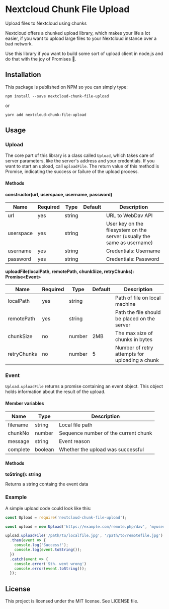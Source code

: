 # Nextcloud Chunk File Upload
Upload files to Nextcloud using chunks

Nextcloud offers a chunked upload library, which makes your life a lot easier, if you want to upload large files to
your Nextcloud instance over a bad network.

Use this library if you want to build some sort of upload client in node.js and do that with the joy of Promises 🙌.

## Installation
This package is published on NPM so you can simply type:
```
npm install --save nextcloud-chunk-file-upload
```
or
```
yarn add nextcloud-chunk-file-upload
```

## Usage
### Upload
The core part of this library is a class called `Upload`, which takes care of server parameters, like the server's
address and your credentials. If you want to start an upload, call ``uploadFile``.
The return value of this method is Promise, indicating the success or failure of the upload process.

#### Methods
**constructor(url, userspace, username, password)**

|Name     |Required|Type  |Default|Description                                                            |
|---------|--------|------|-------|-----------------------------------------------------------------------|
|url      |yes     |string|       |URL to WebDav API                                                      |
|userspace|yes     |string|       |User key on the filesystem on the server (usually the same as username)|
|username |yes     |string|       |Credentials: Username                                                  |
|password |yes     |string|       |Credentials: Password                                                  |

**uploadFile(localPath, remotePath, chunkSize, retryChunks): Promise&lt;Event&gt;**

|Name       |Required|Type  |Default|Description                                   |
|-----------|--------|------|-------|----------------------------------------------|
|localPath  |yes     |string|       |Path of file on local machine                 |
|remotePath |yes     |string|       |Path the file should be placed on the server  |
|chunkSize  |no      |number|2MB    |The max size of chunks in bytes               |
|retryChunks|no      |number|5      |Number of retry attempts for uploading a chunk|

### Event
`Upload.uploadFile` returns a promise containing an event object. This object holds information about the result of the
upload.

#### Member variables
|Name    |Type   |Description                         |
|--------|-------|------------------------------------|
|filename|string |Local file path                     |
|chunkNo |number |Sequence number of the current chunk|
|message |string |Event reason                        |
|complete|boolean|Whether the upload was successful   |

#### Methods
**toString(): string**

Returns a string containg the event data
 

### Example
A simple upload code could look like this:
```javascript
const Upload = require('nextcloud-chunk-file-upload');

const upload = new Upload('https://example.com/remote.php/dav', 'myuser', 'myspace', 'secret');

upload.uploadFile('/path/to/localfile.jpg', '/path/to/remotefile.jpg')
  .then(event => {
    console.log('Success!');
    console.log(event.toString());
  })
  .catch(event => {
    console.error('Sth. went wrong')
    console.error(event.toString());
  });
```

## License
This project is licensed under the MIT license. See LICENSE file.
